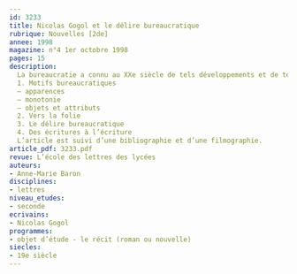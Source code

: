 ```yaml
---
id: 3233
title: Nicolas Gogol et le délire bureaucratique
rubrique: Nouvelles [2de]
annee: 1998
magazine: n°4 1er octobre 1998
pages: 15
description: 
  La bureaucratie a connu au XXe siècle de tels développements et de telles conséquences que l’œuvre de Gogol semble préfigurer ses délires.
  1. Motifs bureaucratiques
  – apparences
  – monotonie
  – objets et attributs
  2. Vers la folie
  3. Le délire bureaucratique
  4. Des écritures à l’écriture
  L’article est suivi d’une bibliographie et d’une filmographie.
article_pdf: 3233.pdf
revue: L’école des lettres des lycées
auteurs:
- Anne-Marie Baron
disciplines:
- lettres
niveau_etudes:
- seconde
ecrivains:
- Nicolas Gogol
programmes:
- objet d’étude - le récit (roman ou nouvelle)
siecles:
- 19e siècle
---
```

